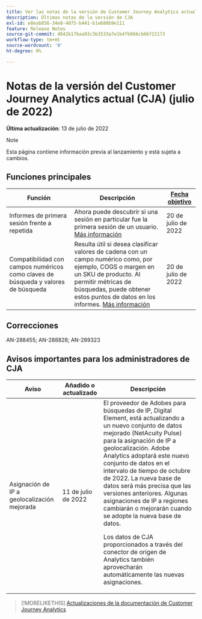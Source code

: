 ```yaml
---
title: Ver las notas de la versión de Customer Journey Analytics actuales
description: Últimas notas de la versión de CJA
exl-id: e8eab856-34e0-4875-b441-b1e680b9e111
feature: Release Notes
source-git-commit: d642b17baa93c3b3533a7e1b4fb966cb66f22173
workflow-type: tm+mt
source-wordcount: '0'
ht-degree: 0%

---
```


# Notas de la versión del Customer Journey Analytics actual (CJA) (julio de 2022)

**Última actualización**: 13 de julio de 2022

>[!NOTE]
>
>Esta página contiene información previa al lanzamiento y está sujeta a cambios.

## Funciones principales

| Función | Descripción | [Fecha objetivo](/help/release-notes/releases.md) |
| ----------- | ---------- | ----- |
| Informes de primera sesión frente a repetida | Ahora puede descubrir si una sesión en particular fue la primera sesión de un usuario. [Más información](https://experienceleague.adobe.com/docs/analytics-platform/using/cja-dataviews/data-views-usecases.html?lang=en#new-repeat) | 20 de julio de 2022 |
| Compatibilidad con campos numéricos como claves de búsqueda y valores de búsqueda | Resulta útil si desea clasificar valores de cadena con un campo numérico como, por ejemplo, COGS o margen en un SKU de producto. Al permitir métricas de búsquedas, puede obtener estos puntos de datos en los informes. [Más información](https://experienceleague.adobe.com/docs/analytics-platform/using/cja-connections/create-connection.html?lang=es#numeric) | 20 de julio de 2022 |

## Correcciones

AN-288455; AN-288828; AN-289323

## Avisos importantes para los administradores de CJA

| Aviso | Añadido o actualizado | Descripción |
| --- | --- | --- |
| Asignación de IP a geolocalización mejorada | 11 de julio de 2022 | El proveedor de Adobes para búsquedas de IP, Digital Element, está actualizando a un nuevo conjunto de datos mejorado (NetAcuity Pulse) para la asignación de IP a geolocalización. Adobe Analytics adoptará este nuevo conjunto de datos en el intervalo de tiempo de octubre de 2022. La nueva base de datos será más precisa que las versiones anteriores. Algunas asignaciones de IP a regiones cambiarán o mejorarán cuando se adopte la nueva base de datos.<p> Los datos de CJA proporcionados a través del conector de origen de Analytics también aprovecharán automáticamente las nuevas asignaciones. |

>[!MORELIKETHIS]
>[Actualizaciones de la documentación de Customer Journey Analytics](/help/release-notes/doc-changes.md)
